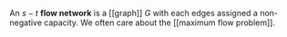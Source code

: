An $s-t$ **flow network** is a [[graph]] $G$ with each edges assigned a non-negative capacity. We often care about the [[maximum flow problem]].